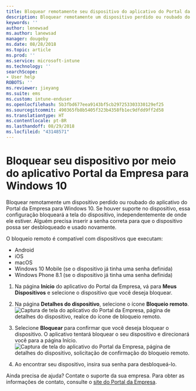 ```yaml
---
title: Bloquear remotamente seu dispositivo do aplicativo do Portal da Empresa
description: Bloquear remotamente um dispositivo perdido ou roubado do aplicativo do Portal da Empresa do Intune para Windows 10
keywords: ''
author: lenewsad
ms.author: lanewsad
manager: dougeby
ms.date: 08/28/2018
ms.topic: article
ms.prod: ''
ms.service: microsoft-intune
ms.technology: ''
searchScope:
- User help
ROBOTS: ''
ms.reviewer: jieyang
ms.suite: ems
ms.custom: intune-enduser
ms.openlocfilehash: 5b3fbd677eea9143bf5cb297253303330129ef25
ms.sourcegitcommit: 490365fb8b5405f323b4358fb1ec9dfdd9ff2d58
ms.translationtype: HT
ms.contentlocale: pt-BR
ms.lasthandoff: 08/29/2018
ms.locfileid: "43148571"
---
```

# <a name="lock-your-device-from-the-company-portal-app-for-windows-10"></a>Bloquear seu dispositivo por meio do aplicativo Portal da Empresa para Windows 10

Bloquear remotamente um dispositivo perdido ou roubado do aplicativo do Portal da Empresa para Windows 10. Se houver suporte no dispositivo, essa configuração bloqueará a tela do dispositivo, independentemente de onde ele estiver. Alguém precisa inserir a senha correta para que o dispositivo possa ser desbloqueado e usado novamente.

O bloqueio remoto é compatível com dispositivos que executam:

* Android
* iOS
* macOS
* Windows 10 Mobile (se o dispositivo já tinha uma senha definida)
* Windows Phone 8.1 (se o dispositivo já tinha uma senha definida)

1. Na página **Início** do aplicativo do Portal da Empresa, vá para **Meus Dispositivos** e selecione o dispositivo que você deseja bloquear.

2. Na página **Detalhes do dispositivo**, selecione o ícone **Bloqueio remoto**.  
   ![Captura de tela do aplicativo do Portal da Empresa, página de detalhes do dispositivo, realce do ícone de bloqueio remoto.](./media/1804_remote_lock_Windows_CPapp_05.png)   
3. Selecione **Bloquear** para confirmar que você deseja bloquear o dispositivo. O aplicativo tentará bloquear o seu dispositivo e direcionará você para a página Início. 
   ![Captura de tela do aplicativo do Portal da Empresa, página de detalhes do dispositivo, solicitação de confirmação do bloqueio remoto.](./media/1804_remote_lock_Windows_CPapp_06.png)  
4. Ao encontrar seu dispositivo, insira sua senha para desbloqueá-lo.  

Ainda precisa de ajuda? Contate o suporte da sua empresa. Para obter as informações de contato, consulte o [site do Portal da Empresa](https://go.microsoft.com/fwlink/?linkid=2010980).
